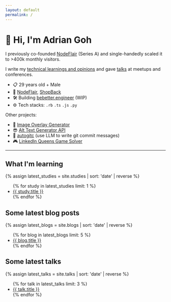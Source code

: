 ```yaml
---
layout: default
permalink: /
---
```


# 👋 Hi, I'm Adrian Goh

I previously co-founded [NodeFlair](https://nodeflair.com/) (Series A) and single-handedly scaled it to >400k monthly visitors.

I write my [technical learnings and opinions](/blog) and gave [talks](/talks) at meetups and conferences.

- 📋 29 years old + Male
- 🏢 [NodeFlair](https://nodeflair.com), [ShopBack](https://www.shopback.sg)
- 🛠️ Building [bebetter.engineer](https://bebetter.engineer) (WIP)
- ⚙️ Tech stacks: `.rb` `.ts` `.js` `.py` 

Other projects:
- 🎨 [Image Overlay Generator](https://image-overlay-generator.adriangohjw.com/)
- 😎 [Alt Text Generator API](https://alt-text-generator.adriangohjw.com/)
- 💎 [autogitc](https://github.com/adriangohjw/autogitc) (use LLM to write git commit messages)
- 🎮 [LinkedIn Queens Game Solver](https://linkedin-queens-game-solver.adriangohjw.com/)

<hr>

## What I'm learning

{% assign latest_studies = site.studies | sort: 'date' | reverse %}
<ul>
  {% for study in latest_studies limit: 1 %}
    <li>
      <a href="{{ study.url }}">{{ study.title }}</a>
    </li>
  {% endfor %}
</ul>

## Some latest blog posts

{% assign latest_blogs = site.blogs | sort: 'date' | reverse %}
<ul>
  {% for blog in latest_blogs limit: 5 %}
    <li>
      <a href="{{ blog.url }}">{{ blog.title }}</a>
    </li>
  {% endfor %}
</ul>

## Some latest talks

{% assign latest_talks = site.talks | sort: 'date' | reverse %}
<ul>
  {% for talk in latest_talks limit: 3 %}
    <li>
      <a href="{{ talk.url }}">{{ talk.title }}</a>
    </li>
  {% endfor %}
</ul>
